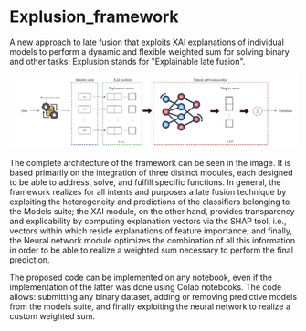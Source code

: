 # Explusion_framework
A new approach to late fusion that exploits XAI explanations of individual models to perform a dynamic and flexible weighted sum for solving binary and other tasks. Explusion stands for "Explainable late fusion".

![Explusion](Explusion.jpg)

The complete architecture of the framework can be seen in the image. It is based primarily on the integration of three distinct modules, each designed to be able to address, solve, and fulfill specific functions.
In general, the framework realizes for all intents and purposes a late fusion technique by exploiting the heterogeneity and predictions of the classifiers belonging to the Models suite; the XAI module, on the other hand, provides transparency and explicability by computing explanation vectors via the SHAP tool, i.e., vectors within which reside explanations of feature importance; and finally, the Neural network module optimizes the combination of all this information in order to be able to realize a weighted sum necessary to perform the final prediction.

The proposed code can be implemented on any notebook, even if the implementation of the latter was done using Colab notebooks.
The code allows: submitting any binary dataset, adding or removing predictive models from the models suite, and finally exploiting the neural network to realize a custom weighted sum.
